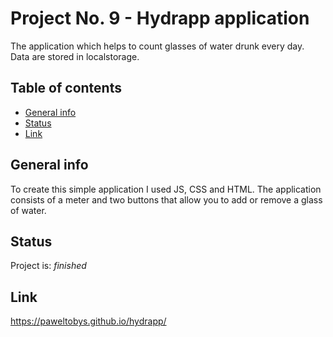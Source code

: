# Project No. 9 - Hydrapp application
The application which helps to count glasses of water drunk every day.
Data are stored in localstorage.

## Table of contents
* [General info](#general-info)
* [Status](#status)
* [Link](#link)

## General info
To create this simple application I used JS, CSS and HTML. 
The application consists of a meter and two buttons 
that allow you to add or remove a glass of water.

## Status
Project is: _finished_

## Link
https://paweltobys.github.io/hydrapp/

